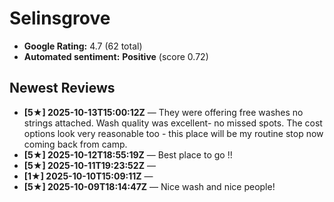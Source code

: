 # Selinsgrove

- **Google Rating:** 4.7  (62 total)
- **Automated sentiment:** **Positive** (score 0.72)

## Newest Reviews
- **[5★] 2025-10-13T15:00:12Z** — They were offering free washes no strings attached. Wash quality was excellent- no missed spots. The cost options look very reasonable too - this place will be my routine stop now coming back from camp.
- **[5★] 2025-10-12T18:55:19Z** — Best place to go !!
- **[5★] 2025-10-11T19:23:52Z** — 
- **[1★] 2025-10-10T15:09:11Z** — 
- **[5★] 2025-10-09T18:14:47Z** — Nice wash and nice people!